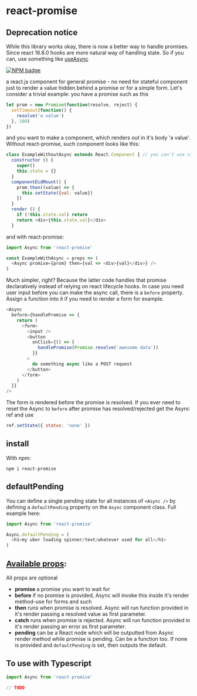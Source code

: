 # react-promise

## Deprecation notice

While this library works okay, there is now a better way to handle promises. Since react 16.8.0 hooks are more natural way of handling state. So if you can, use something like [useAsync](https://github.com/streamich/react-use/blob/master/docs/useAsync.md)


[![NPM badge](https://nodei.co/npm/react-promise.png?downloads=true&downloadRank=true&stars=true)](https://nodei.co/npm/react-promise/)

a react.js component for general promise - no need for stateful component just to render a value hidden behind a promise or for a simple form.
Let's consider a trivial example: you have a promise such as this

```javascript
let prom = new Promise(function(resolve, reject) {
  setTimeout(function() {
    resolve('a value')
  }, 100)
})
```

and you want to make a component, which renders out in it's body 'a value'. Without react-promise, such component looks like this:

```javascript
class ExampleWithoutAsync extends React.Component { // you can't use stateless component because you need a state
  constructor () {
    super()
    this.state = {}
  }
  componentDidMount() {
    prom.then((value) => {
      this.setState({val: value})
    })
  }
  render () {
    if (!this.state.val) return
    return <div>{this.state.val}</div>
  }
```

and with react-promise:

```javascript
import Async from 'react-promise'

const ExampleWithAsync = props => (
  <Async promise={prom} then={val => <div>{val}</div>} />
)
```

Much simpler, right?
Because the latter code handles that promise declaratively instead of relying on react lifecycle hooks.
In case you need user input before you can make the async call, there is a `before` property. Assign a function into it if you need to render a form for example.

```javascript
<Async
  before={handlePromise => {
    return (
      <form>
        <input />
        <button
          onClick={() => {
            handlePromise(Promise.resolve('awesome data'))
          }}
        >
          do something async like a POST request
        </button>
      </form>
    )
  }}
/>
```

The form is rendered before the promise is resolved. If you ever need to reset the Async to `before` after promise has resolved/rejected get the Async ref and use

```javascript
ref.setState({ status: 'none' })
```

## install

With npm:

```
npm i react-promise
```

## defaultPending

You can define a single pending state for all instances of `<Async />` by defining a `defaultPending` property on the `Async` component class. Full example here:

```javascript
import Async from 'react-promise'

Async.defaultPending = (
  <h1>my uber loading spinner/text/whatever used for all</h1>
)
```

## [Available props](https://github.com/capaj/react-promise/blob/master/src/react-promise.js#L60):

All props are optional

- **promise** a promise you want to wait for
- **before** if no promise is provided, Async will invoke this inside it's render method-use for forms and such
- **then** runs when promise is resolved. Async will run function provided in it's render passing a resolved value as first parameter.
- **catch** runs when promise is rejected. Async will run function provided in it's render passing an error as first parameter.
- **pending** can be a React node which will be outputted from Async render method while promise is pending. Can be a function too. If none is provided and `defaultPending` is set, then outputs the default.

## To use with Typescript

```typescript
import Async from 'react-promise'

// TODO
```
